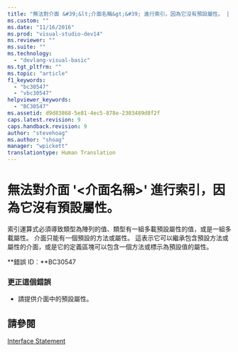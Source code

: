 ```yaml
---
title: "無法對介面 &#39;&lt;介面名稱&gt;&#39; 進行索引，因為它沒有預設屬性。 | Microsoft Docs"
ms.custom: ""
ms.date: "11/16/2016"
ms.prod: "visual-studio-dev14"
ms.reviewer: ""
ms.suite: ""
ms.technology: 
  - "devlang-visual-basic"
ms.tgt_pltfrm: ""
ms.topic: "article"
f1_keywords: 
  - "bc30547"
  - "vbc30547"
helpviewer_keywords: 
  - "BC30547"
ms.assetid: d9d83868-5e81-4ec5-878e-2303489d8f2f
caps.latest.revision: 9
caps.handback.revision: 9
author: "stevehoag"
ms.author: "shoag"
manager: "wpickett"
translationtype: Human Translation
---
```

# 無法對介面 &#39;&lt;介面名稱&gt;&#39; 進行索引，因為它沒有預設屬性。
索引運算式必須導致類型為陣列的值、類型有一組多載預設屬性的值，或是一組多載屬性。 介面只能有一個預設的方法或屬性。 這表示它可以繼承包含預設方法或屬性的介面，或是它的定義區塊可以包含一個方法或標示為預設值的屬性。  
  
 **錯誤 ID︰**BC30547  
  
### 更正這個錯誤  
  
-   請提供介面中的預設屬性。  
  
## 請參閱  
 [Interface Statement](../../visual-basic/language-reference/statements/interface-statement.md)